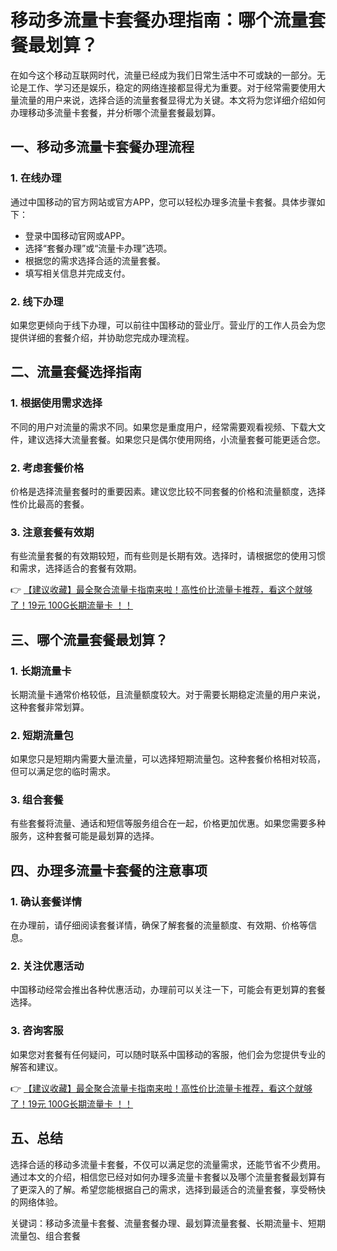 # 移动多流量卡套餐办理指南：哪个流量套餐最划算？

在如今这个移动互联网时代，流量已经成为我们日常生活中不可或缺的一部分。无论是工作、学习还是娱乐，稳定的网络连接都显得尤为重要。对于经常需要使用大量流量的用户来说，选择合适的流量套餐显得尤为关键。本文将为您详细介绍如何办理移动多流量卡套餐，并分析哪个流量套餐最划算。

## 一、移动多流量卡套餐办理流程

### 1. 在线办理
通过中国移动的官方网站或官方APP，您可以轻松办理多流量卡套餐。具体步骤如下：
- 登录中国移动官网或APP。
- 选择“套餐办理”或“流量卡办理”选项。
- 根据您的需求选择合适的流量套餐。
- 填写相关信息并完成支付。

### 2. 线下办理
如果您更倾向于线下办理，可以前往中国移动的营业厅。营业厅的工作人员会为您提供详细的套餐介绍，并协助您完成办理流程。

## 二、流量套餐选择指南

### 1. 根据使用需求选择
不同的用户对流量的需求不同。如果您是重度用户，经常需要观看视频、下载大文件，建议选择大流量套餐。如果您只是偶尔使用网络，小流量套餐可能更适合您。

### 2. 考虑套餐价格
价格是选择流量套餐时的重要因素。建议您比较不同套餐的价格和流量额度，选择性价比最高的套餐。

### 3. 注意套餐有效期
有些流量套餐的有效期较短，而有些则是长期有效。选择时，请根据您的使用习惯和需求，选择适合的套餐有效期。

👉 [【建议收藏】最全聚合流量卡指南来啦！高性价比流量卡推荐，看这个就够了！19元 100G长期流量卡 ！！](https://bit.ly/Liuliangka)

## 三、哪个流量套餐最划算？

### 1. 长期流量卡
长期流量卡通常价格较低，且流量额度较大。对于需要长期稳定流量的用户来说，这种套餐非常划算。

### 2. 短期流量包
如果您只是短期内需要大量流量，可以选择短期流量包。这种套餐价格相对较高，但可以满足您的临时需求。

### 3. 组合套餐
有些套餐将流量、通话和短信等服务组合在一起，价格更加优惠。如果您需要多种服务，这种套餐可能是最划算的选择。

## 四、办理多流量卡套餐的注意事项

### 1. 确认套餐详情
在办理前，请仔细阅读套餐详情，确保了解套餐的流量额度、有效期、价格等信息。

### 2. 关注优惠活动
中国移动经常会推出各种优惠活动，办理前可以关注一下，可能会有更划算的套餐选择。

### 3. 咨询客服
如果您对套餐有任何疑问，可以随时联系中国移动的客服，他们会为您提供专业的解答和建议。

👉 [【建议收藏】最全聚合流量卡指南来啦！高性价比流量卡推荐，看这个就够了！19元 100G长期流量卡 ！！](https://bit.ly/Liuliangka)

## 五、总结

选择合适的移动多流量卡套餐，不仅可以满足您的流量需求，还能节省不少费用。通过本文的介绍，相信您已经对如何办理多流量卡套餐以及哪个流量套餐最划算有了更深入的了解。希望您能根据自己的需求，选择到最适合的流量套餐，享受畅快的网络体验。

关键词：移动多流量卡套餐、流量套餐办理、最划算流量套餐、长期流量卡、短期流量包、组合套餐